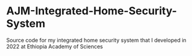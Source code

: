# AJM-Integrated-Home-Security-System
Source code for my integrated home security system that I developed in 2022 at Ethiopia Academy of Sciences
